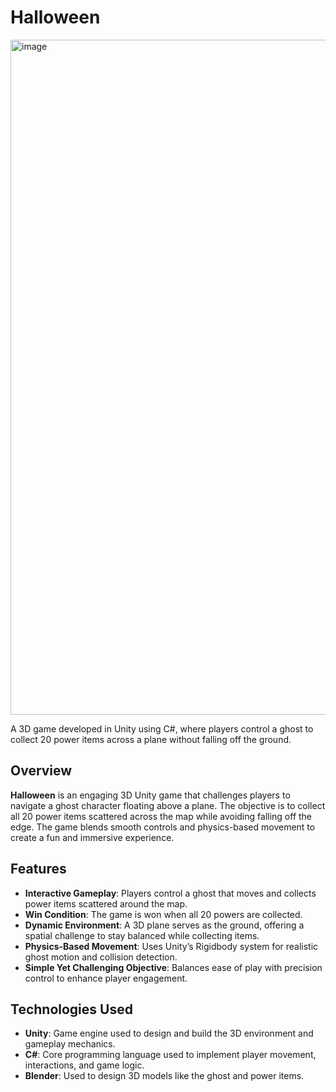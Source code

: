 # **Halloween**  
<img width="1920" height="1080" alt="image" src="https://github.com/user-attachments/assets/b7e2f3dc-777e-4b21-95c1-0fd43f353521" />

A 3D game developed in Unity using C#, where players control a ghost to collect 20 power items across a plane without falling off the ground.  

## **Overview**  
**Halloween** is an engaging 3D Unity game that challenges players to navigate a ghost character floating above a plane. The objective is to collect all 20 power items scattered across the map while avoiding falling off the edge. The game blends smooth controls and physics-based movement to create a fun and immersive experience.  

## **Features**  
- **Interactive Gameplay**: Players control a ghost that moves and collects power items scattered around the map.  
- **Win Condition**: The game is won when all 20 powers are collected.  
- **Dynamic Environment**: A 3D plane serves as the ground, offering a spatial challenge to stay balanced while collecting items.  
- **Physics-Based Movement**: Uses Unity’s Rigidbody system for realistic ghost motion and collision detection.  
- **Simple Yet Challenging Objective**: Balances ease of play with precision control to enhance player engagement.  

## **Technologies Used**  
- **Unity**: Game engine used to design and build the 3D environment and gameplay mechanics.  
- **C#**: Core programming language used to implement player movement, interactions, and game logic.  
- **Blender**: Used to design 3D models like the ghost and power items.  
